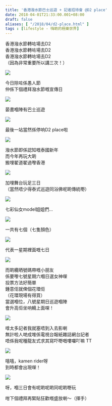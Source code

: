 ```yaml
---
title: '香港潑水節巴士巡遊 + 記者招待會 @D2 place'
date: 2018-04-01T21:33:00.001+08:00
draft: false
aliases: [ "/2018/04/d2-place.html" ]
tags : [lifestyle - 嗨啲的極樂世界]
---
```


香港潑水節轉咗場去D2  
香港潑水節轉咗場去D2  
香港潑水節轉咗場去D2  
（因為非常重要所以講三次！）  

[![](https://c1.staticflickr.com/1/885/26285665397_1e075bd079_z.jpg)](https://c1.staticflickr.com/1/885/26285665397_1e075bd079_z.jpg)

今日除咗係愚人節  
仲係下個禮拜潑水節嘅宣傳日  

[![](https://c1.staticflickr.com/1/796/26285657197_a25a660de7_z.jpg)](https://c1.staticflickr.com/1/796/26285657197_a25a660de7_z.jpg)

晏晝嗰陣有巴士巡遊  

[![](https://c1.staticflickr.com/1/801/26285656387_3f439176bf_z.jpg)](https://c1.staticflickr.com/1/801/26285656387_3f439176bf_z.jpg)

最後一站當然係停响D2 place啦  

[![](https://c1.staticflickr.com/1/865/26285655567_8df196d1af_z.jpg)](https://c1.staticflickr.com/1/865/26285655567_8df196d1af_z.jpg)

潑水節即係認知嘅泰國新年  
而今年再玩大啲  
搬埋翟道翟過嚟香港  

[![](https://c1.staticflickr.com/1/882/26285664647_4d8de69b64_z.jpg)](https://c1.staticflickr.com/1/882/26285664647_4d8de69b64_z.jpg)

加埋舞台玩足三日  
（當然唔少得泰式巡遊同浴佛呢啲傳統嘢）  

[![](https://c1.staticflickr.com/1/809/26285661747_0f54b218c5_z.jpg)](https://c1.staticflickr.com/1/809/26285661747_0f54b218c5_z.jpg)

七彩仙女model姐姐們…  

[![](https://c1.staticflickr.com/1/805/26285659207_86f7273bdc_z.jpg)](https://c1.staticflickr.com/1/805/26285659207_86f7273bdc_z.jpg)

一共有七個（七隻顏色）  

[![](https://c1.staticflickr.com/1/816/26285660907_639806f67c_z.jpg)](https://c1.staticflickr.com/1/816/26285660907_639806f67c_z.jpg)

代表一星期裡面嘅七日  

[![](https://c1.staticflickr.com/1/817/26285663687_219aecf6a8_z.jpg)](https://c1.staticflickr.com/1/817/26285663687_219aecf6a8_z.jpg)

而啲纜晒號碼帶嘅小朋友  
係要嚟七號星期六嗰日選女神㗎  
投票方法好簡單  
鍾意佢就俾個花環佢  
（花環現場有得買）  
當選嗰位，八號星期日巡遊嗰陣  
會升高佢坐响轎上面㗎！  

[![](https://c1.staticflickr.com/1/798/26285662647_af5f6cdf4c_z.jpg)](https://c1.staticflickr.com/1/798/26285662647_af5f6cdf4c_z.jpg)

嗱太多記者我就塞唔到入去影喇  
無計啦人哋成堆係電視台報紙雜誌網台記者  
唔係我呢種龍友式求其寫吓嘢嘅嘍囉吖嘛 TT  

[![](https://c1.staticflickr.com/1/899/26285659947_c7b21c0dc8_z.jpg)](https://c1.staticflickr.com/1/899/26285659947_c7b21c0dc8_z.jpg)

嘻嘻，kamen rider呀  
到時都會出現㗎！  

[![](https://c1.staticflickr.com/1/801/26285658577_f54d7107a4_z.jpg)](https://c1.staticflickr.com/1/801/26285658577_f54d7107a4_z.jpg)

呀，嗰三日會有呢啲呢啲同呢啲嘢玩  
  
咁下個禮拜再緊貼狂歡嘅盛放喇～（揮手）
